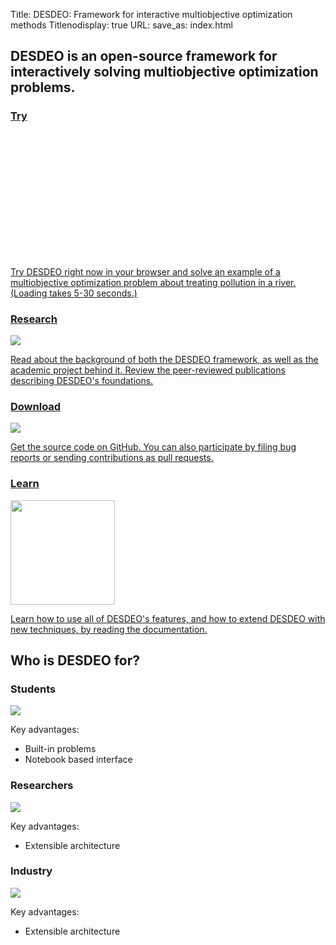 Title: DESDEO: Framework for interactive multiobjective optimization methods
Titlenodisplay: true
URL:
save_as: index.html

<h2 class="normal sans-serif lh-title mw6 center">
  DESDEO is an open-source framework for interactively solving multiobjective optimization problems.
</h2>

<div class="land-grid">
  <a class="pa3 ma3 bg-near-white pointer dim db normal black no-underline"
     href="https://mybinder.org/v2/gh/industrial-optimization-group/desdeo-vis/master?filepath=desdeo_notebooks%2Fnimbus-river-pollution.ipynb">
    <h3 class="ma0 f3 sans-serif tracked">Try</h3>
    <div style="height: 200px; background-image: url(images/try.svg)" class="mv2 db center contain bg-center"></div>
    <p class="lh-copy serif mb0">
      Try DESDEO right now in your browser and solve an example of a multiobjective optimization problem about treating pollution in a river. (Loading takes 5-30 seconds.)
      </p>
  </a>
  <a class="pa3 ma3 bg-near-white pointer dim db normal black no-underline"
     href="/pages/about-desdeo.html">
    <h3 class="ma0 f3 sans-serif tracked">Research</h3>
    <img class="db w4 center" src="images/science.svg">
    <p class="lh-copy serif mb0">
      Read about the background of both the DESDEO framework, as well as the
      academic project behind it. Review the peer-reviewed publications
      describing DESDEO's foundations.
    </p>
  </a>
  <a class="pa3 ma3 bg-near-white pointer dim db normal black no-underline"
     href="https://github.com/industrial-optimization-group/DESDEO">
    <h3 class="ma0 f3 sans-serif tracked">Download</h3>
    <img class="db center mv2" src="images/github.svg">
    <p class="lh-copy serif mb0">
      Get the source code on GitHub. You can also participate by filing bug reports or sending contributions as pull requests.
    </p>
  </a>
  <a class="pa3 ma3 bg-near-white pointer dim db normal black no-underline"
     href="https://desdeo.readthedocs.io/">
    <h3 class="ma0 f3 sans-serif tracked">Learn</h3>
    <img class="db center mv2" style="height: 167px;" src="images/readthedocs.svg">
    <p class="lh-copy serif mb0">
      Learn how to use all of DESDEO's features, and how to extend DESDEO with new techniques, by reading the documentation.
    </p>
  </a>
</div>

<h2 class="normal sans-serif lh-title tc">
  Who is DESDEO for?
</h2>

<div class="flex-ns">
  <div class="pa3 ma3 bg-near-white flex-auto">
    <h3 class="ma0 f3 sans-serif tracked">Students</h3>
    <img class="db center mv2 h4" src="images/students.svg">
    <div class="lh-copy serif">
      <p>
        Key advantages:
      </p>
      <ul>
        <li>Built-in problems</li>
        <li>Notebook based interface</li>
      </ul>
    </div>
  </div>
  <div class="pa3 ma3 bg-near-white flex-auto">
    <h3 class="ma0 f3 sans-serif tracked">Researchers</h3>
    <img class="db center mv2 h4" src="images/science.svg">
    <div class="lh-copy serif">
      <p>
        Key advantages:
      </p>
      <ul>
        <li>Extensible architecture</li>
      </ul>
    </div>
  </div>
  <div class="pa3 ma3 bg-near-white flex-auto">
    <h3 class="ma0 f3 sans-serif tracked">Industry</h3>
    <img class="db center mv2 h4" src="images/industry.svg">
    <div class="lh-copy serif">
      <p>
        Key advantages:
      </p>
      <ul>
        <li>Extensible architecture</li>
      </ul>
    </div>
  </div>
</div>
